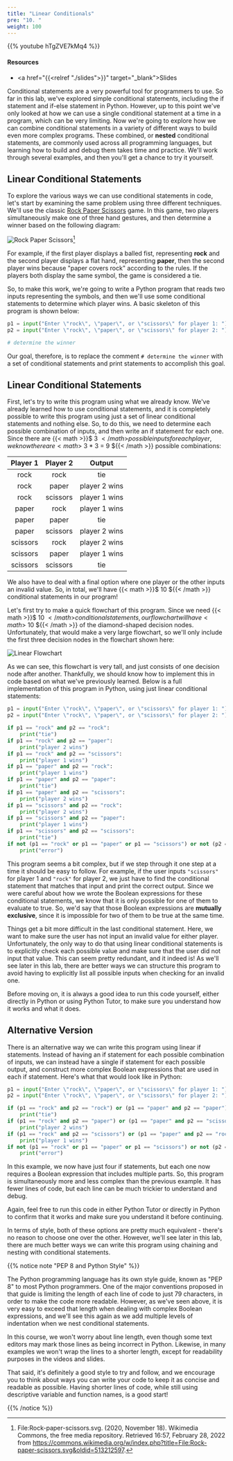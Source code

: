 ```yaml
---
title: "Linear Conditionals"
pre: "10. "
weight: 100
---
```


<!-- EAV raw complete -->

{{% youtube hTgZVE7kMq4 %}}

#### Resources

* <a href="{{<relref "./slides">}}" target="_blank">Slides</a>

Conditional statements are a very powerful tool for programmers to use. So far in this lab, we've explored simple conditional statements, including the if statement and if-else statement in Python. However, up to this point we've only looked at how we can use a single conditional statement at a time in a program, which can be very limiting. Now we're going to explore how we can combine conditional statements in a variety of different ways to build even more complex programs. These combined, or **nested** conditional statements, are commonly used across all programming languages, but learning how to build and debug them takes time and practice. We'll work through several examples, and then you'll get a chance to try it yourself.

## Linear Conditional Statements

To explore the various ways we can use conditional statements in code, let's start by examining the same problem using three different techniques. We'll use the classic [Rock Paper Scissors](https://en.wikipedia.org/wiki/Rock_paper_scissors) game. In this game, two players simultaneously make one of three hand gestures, and then determine a winner based on the following diagram:

![Rock Paper Scissors](/images/04/rps.svg?classes=border,shadow)[^1]

[^1]: File:Rock-paper-scissors.svg. (2020, November 18). Wikimedia Commons, the free media repository. Retrieved 16:57, February 28, 2022 from https://commons.wikimedia.org/w/index.php?title=File:Rock-paper-scissors.svg&oldid=513212597.

For example, if the first player displays a balled fist, representing **rock** and the second player displays a flat hand, representing **paper**, then the second player wins because "paper covers rock" according to the rules. If the players both display the same symbol, the game is considered a tie.

So, to make this work, we're going to write a Python program that reads two inputs representing the symbols, and then we'll use some conditional statements to determine which player wins. A basic skeleton of this program is shown below:

```python
p1 = input("Enter \"rock\", \"paper\", or \"scissors\" for player 1: ")
p2 = input("Enter \"rock\", \"paper\", or \"scissors\" for player 2: ")

# determine the winner

```

Our goal, therefore, is to replace the comment `# determine the winner` with a set of conditional statements and print statements to accomplish this goal.

## Linear Conditional Statements

First, let's try to write this program using what we already know. We've already learned how to use conditional statements, and it is completely possible to write this program using just a set of linear conditional statements and nothing else. So, to do this, we need to determine each possible combination of inputs, and then write an if statement for each one. Since there are {{< math >}}$ 3 ${{< /math >}} possible inputs for each player, we know there are {{< math >}}$ 3 * 3 = 9 ${{< /math >}} possible combinations:

| Player 1 | Player 2 | Output|
|:--------:|:--------:|:-----:|
| rock | rock | tie |
| rock | paper | player 2 wins |
| rock | scissors | player 1 wins |
| paper | rock | player 1 wins |
| paper | paper | tie |
| paper | scissors | player 2 wins |
| scissors | rock | player 2 wins |
| scissors | paper | player 1 wins |
| scissors | scissors | tie |

We also have to deal with a final option where one player or the other inputs an invalid value. So, in total, we'll have {{< math >}}$ 10 ${{< /math >}} conditional statements in our program! 

Let's first try to make a quick flowchart of this program. Since we need {{< math >}}$ 10 ${{< /math >}} conditional statements, our flowchart will have {{< math >}}$ 10 ${{< /math >}} of the diamond-shaped decision nodes. Unfortunately, that would make a very large flowchart, so we'll only include the first three decision nodes in the flowchart shown here:

![Linear Flowchart](/images/04/linear.svg?classes=border,shadow)

As we can see, this flowchart is very tall, and just consists of one decision node after another. Thankfully, we should know how to implement this in code based on what we've previously learned. Below is a full implementation of this program in Python, using just linear conditional statements:

```python
p1 = input("Enter \"rock\", \"paper\", or \"scissors\" for player 1: ")
p2 = input("Enter \"rock\", \"paper\", or \"scissors\" for player 2: ")

if p1 == "rock" and p2 == "rock":
    print("tie")
if p1 == "rock" and p2 == "paper":
    print("player 2 wins")
if p1 == "rock" and p2 == "scissors":
    print("player 1 wins")
if p1 == "paper" and p2 == "rock":
    print("player 1 wins")
if p1 == "paper" and p2 == "paper":
    print("tie")
if p1 == "paper" and p2 == "scissors":
    print("player 2 wins")
if p1 == "scissors" and p2 == "rock":
    print("player 2 wins")
if p1 == "scissors" and p2 == "paper":
    print("player 1 wins")
if p1 == "scissors" and p2 == "scissors":
    print("tie")
if not (p1 == "rock" or p1 == "paper" or p1 == "scissors") or not (p2 == "rock" or p2 == "paper" or p2 == "scissors"):
    print("error")
```

This program seems a bit complex, but if we step through it one step at a time it should be easy to follow. For example, if the user inputs `"scissors"` for player 1 and `"rock"` for player 2, we just have to find the conditional statement that matches that input and print the correct output. Since we were careful about how we wrote the Boolean expressions for these conditional statements, we know that it is only possible for one of them to evaluate to true. So, we'd say that those Boolean expressions are **mutually exclusive**, since it is impossible for two of them to be true at the same time.

Things get a bit more difficult in the last conditional statement. Here, we want to make sure the user has not input an invalid value for either player. Unfortunately, the only way to do that using linear conditional statements is to explicitly check each possible value and make sure that the user did not input that value. This can seem pretty redundant, and it indeed is! As we'll see later in this lab, there are better ways we can structure this program to avoid having to explicitly list all possible inputs when checking for an invalid one.

Before moving on, it is always a good idea to run this code yourself, either directly in Python or using Python Tutor, to make sure you understand how it works and what it does. 

## Alternative Version

There is an alternative way we can write this program using linear if statements. Instead of having an if statement for each possible combination of inputs, we can instead have a single if statement for each possible output, and construct more complex Boolean expressions that are used in each if statement. Here's what that would look like in Python:

```python
p1 = input("Enter \"rock\", \"paper\", or \"scissors\" for player 1: ")
p2 = input("Enter \"rock\", \"paper\", or \"scissors\" for player 2: ")

if (p1 == "rock" and p2 == "rock") or (p1 == "paper" and p2 == "paper") or (p1 == "scissors" and p2 == "scissors"):
    print("tie")
if (p1 == "rock" and p2 == "paper") or (p1 == "paper" and p2 == "scissors") or (p1 == "scissors" and p2 == "rock"):
    print("player 2 wins")
if (p1 == "rock" and p2 == "scissors") or (p1 == "paper" and p2 == "rock") or (p1 == "scissors" and p2 == "paper"):
    print("player 1 wins")
if not (p1 == "rock" or p1 == "paper" or p1 == "scissors") or not (p2 == "rock" or p2 == "paper" or p2 == "scissors"):
    print("error")
```

In this example, we now have just four if statements, but each one now requires a Boolean expression that includes multiple parts. So, this program is simultaneously more and less complex than the previous example. It has fewer lines of code, but each line can be much trickier to understand and debug.

Again, feel free to run this code in either Python Tutor or directly in Python to confirm that it works and make sure you understand it before continuing. 

In terms of style, both of these options are pretty much equivalent - there's no reason to choose one over the other. However, we'll see later in this lab, there are much better ways we can write this program using chaining and nesting with conditional statements.

{{% notice note "PEP 8 and Python Style" %}}

The Python programming language has its own style guide, known as "PEP 8" to most Python programmers. One of the major conventions proposed in that guide is limiting the length of each line of code to just 79 characters, in order to make the code more readable. However, as we've seen above, it is very easy to exceed that length when dealing with complex Boolean expressions, and we'll see this again as we add multiple levels of indentation when we nest conditional statements.

In this course, we won't worry about line length, even though some text editors may mark those lines as being incorrect in Python. Likewise, in many examples we won't wrap the lines to a shorter length, except for readability purposes in the videos and slides.

That said, it's definitely a good style to try and follow, and we encourage you to think about ways you can write your code to keep it as concise and readable as possible. Having shorter lines of code, while still using descriptive variable and function names, is a good start!

{{% /notice %}}